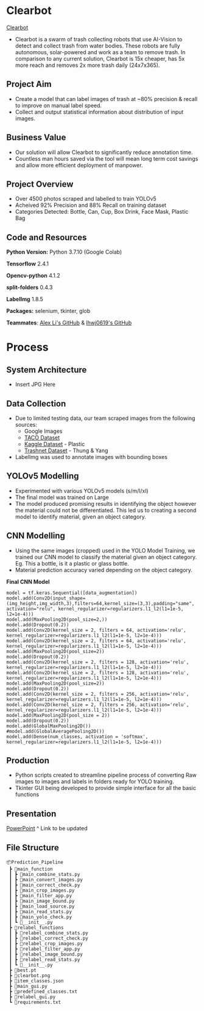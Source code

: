 # Clearbot 
[Clearbot](https://www.clearbot.dev/ "Clearbot")

* Clearbot is a swarm of trash collecting robots that use AI-Vision to detect and collect trash from water bodies. These robots are fully autonomous, solar-powered and work as a team to remove trash. In comparison to any current solution, Clearbot is 15x cheaper, has 5x more reach and removes 2x more trash daily (24x7x365).

## Project Aim
* Create a model that can label images of trash at ~80% precision & recall to improve on manual label speed.
* Collect and output statistical information about distribution of input images.

## Business Value
* Our solution will allow Clearbot to significantly reduce annotation time.
* Countless man hours saved via the tool will mean long term cost savings and allow more efficient deployment of manpower.

## Project Overview
* Over 4500 photos scraped and labelled to train YOLOv5
* Acheived 92% Precision and 88% Recall on training dataset
* Categories Detected: Bottle, Can, Cup, Box Drink, Face Mask, Plastic Bag

## Code and Resources
**Python Version:** Python 3.7.10 (Google Colab)

**Tensorflow** 2.4.1

**Opencv-python** 4.1.2

**split-folders** 0.4.3

**LabelImg** 1.8.5
 
**Packages:** selenium, tkinter, glob

**Teammates**: [Alex Li's GitHub](https://github.com/ahhhlexli "Alex Li's GitHub") & [lhwj0619's GitHub](https://github.com/lhwj0619 "lhwj0619's GitHub")

# Process

## System Architecture
* Insert JPG Here


## Data Collection
* Due to limited testing data, our team scraped images from the following sources:
    * Google Images
    * [TACO Dataset](http://tacodataset.org/ "Taco Dataset")
    * [Kaggle Dataset](https://www.kaggle.com/asdasdasasdas/garbage-classification "Kaggle Dataset") - Plastic 
    * [Trashnet Dataset](https://github.com/garythung/trashnet "Thung & Yang") - Thung & Yang
* LabelImg was used to annotate images with bounding boxes

## YOLOv5 Modelling
* Experimented with various YOLOv5 models (s/m/l/xl)
* The final model was trained on Large
* The model produced promising results in identifying the object however the material could not be differentiated. This led us to creating a second model to identify material, given an object category.

## CNN Modelling
* Using the same images (cropped) used in the YOLO Model Training, we trained our CNN model to classify the material given an object category. Eg. This a bottle, is it a plastic or glass bottle.
* Material prediction accuracy varied depending on the object category.

**Final CNN Model**
```
model = tf.keras.Sequential([data_augmentation])
model.add(Conv2D(input_shape=(img_height,img_width,3),filters=64,kernel_size=(3,3),padding="same", activation="relu", kernel_regularizer=regularizers.l1_l2(l1=1e-5, l2=1e-4)))
model.add(MaxPooling2D(pool_size=2,)) 
model.add(Dropout(0.2))
model.add(Conv2D(kernel_size = 2, filters = 64, activation='relu', kernel_regularizer=regularizers.l1_l2(l1=1e-5, l2=1e-4)))
model.add(Conv2D(kernel_size = 2, filters = 64, activation='relu', kernel_regularizer=regularizers.l1_l2(l1=1e-5, l2=1e-4)))
model.add(MaxPooling2D(pool_size=2))
model.add(Dropout(0.2))
model.add(Conv2D(kernel_size = 2, filters = 128, activation='relu', kernel_regularizer=regularizers.l1_l2(l1=1e-5, l2=1e-4)))
model.add(Conv2D(kernel_size = 2, filters = 128, activation='relu', kernel_regularizer=regularizers.l1_l2(l1=1e-5, l2=1e-4)))
model.add(MaxPooling2D(pool_size=2))
model.add(Dropout(0.2))
model.add(Conv2D(kernel_size = 2, filters = 256, activation='relu', kernel_regularizer=regularizers.l1_l2(l1=1e-5, l2=1e-4)))
model.add(Conv2D(kernel_size = 2, filters = 256, activation='relu', kernel_regularizer=regularizers.l1_l2(l1=1e-5, l2=1e-4)))
model.add(MaxPooling2D(pool_size = 2))
model.add(Dropout(0.2))
model.add(GlobalMaxPooling2D())
#model.add(GlobalAveragePooling2D())
model.add(Dense(num_classes, activation = 'softmax', kernel_regularizer=regularizers.l1_l2(l1=1e-5, l2=1e-4)))
```
## Production
* Python scripts created to streamline pipeline process of converting Raw images to images and labels in folders ready for YOLO training.
* Tkinter GUI being developed to provide simple interface for all the basic functions

## Presentation
[PowerPoint](https://github.com/azwinlam/beerpricechecker/blob/main/Beer%20Price%20Checker.pptx)
^ Link to be updated

## File Structure
```
📦Prediction_Pipeline
 ┣ 📂main_function
 ┃ ┣ 📜main_combine_stats.py
 ┃ ┣ 📜main_convert_images.py
 ┃ ┣ 📜main_correct_check.py
 ┃ ┣ 📜main_crop_images.py
 ┃ ┣ 📜main_filter_app.py
 ┃ ┣ 📜main_image_bound.py
 ┃ ┣ 📜main_load_source.py
 ┃ ┣ 📜main_read_stats.py
 ┃ ┣ 📜main_yolo_check.py
 ┃ ┗ 📜__init__.py
 ┣ 📂relabel_functions
 ┃ ┣ 📜relabel_combine_stats.py
 ┃ ┣ 📜relabel_correct_check.py
 ┃ ┣ 📜relabel_crop_images.py
 ┃ ┣ 📜relabel_filter_app.py
 ┃ ┣ 📜relabel_image_bound.py
 ┃ ┣ 📜relabel_read_stats.py
 ┃ ┗ 📜__init__.py
 ┣ 📜best.pt
 ┣ 📜clearbot.png
 ┣ 📜item_classes.json
 ┣ 📜main_gui.py
 ┣ 📜predefined_classes.txt
 ┣ 📜relabel_gui.py
 ┗ 📜requirements.txt
```

